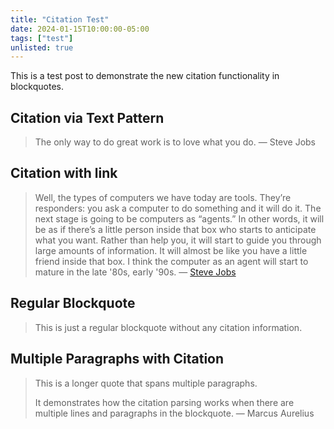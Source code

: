 ```yaml
---
title: "Citation Test"
date: 2024-01-15T10:00:00-05:00
tags: ["test"]
unlisted: true
---
```


This is a test post to demonstrate the new citation functionality in blockquotes.

## Citation via Text Pattern

> The only way to do great work is to love what you do.
> — Steve Jobs

## Citation with link

> Well, the types of computers we have today are tools. They’re responders: you ask a computer to do something and it will do it. The next stage is going to be computers as “agents.” In other words, it will be as if there’s a little person inside that box who starts to anticipate what you want. Rather than help you, it will start to guide you through large amounts of information. It will almost be like you have a little friend inside that box. I think the computer as an agent will start to mature in the late '80s, early '90s.
> — [Steve Jobs](https://www.thedailybeast.com/steve-jobs-1984-access-magazine-interview/)

## Regular Blockquote

> This is just a regular blockquote without any citation information.

## Multiple Paragraphs with Citation

> This is a longer quote that spans multiple paragraphs.
>
> It demonstrates how the citation parsing works when there are multiple lines and paragraphs in the blockquote.
> — Marcus Aurelius
